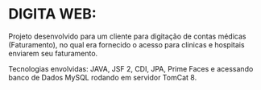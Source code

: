 # DIGITA WEB:
Projeto desenvolvido para um cliente para digitação de contas médicas (Faturamento), no qual era fornecido o acesso para clinicas e hospitais enviarem seu faturamento.

Tecnologias envolvidas: JAVA, JSF 2, CDI, JPA, Prime Faces e acessando banco de Dados MySQL rodando em servidor TomCat 8.
